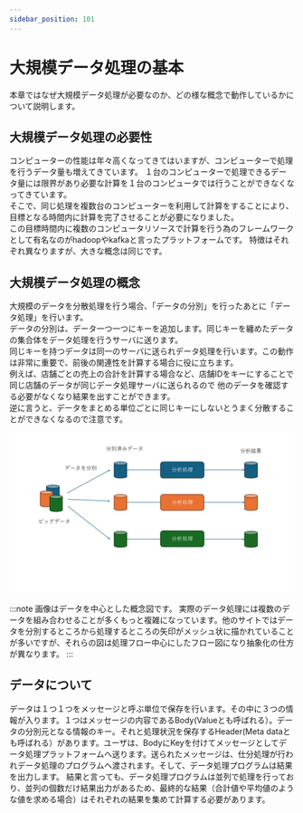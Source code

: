 ```yaml
---
sidebar_position: 101
---
```


# 大規模データ処理の基本

本章ではなぜ大規模データ処理が必要なのか、どの様な概念で動作しているかについて説明します。

## 大規模データ処理の必要性

コンピューターの性能は年々高くなってきてはいますが、コンピューターで処理を行うデータ量も増えてきています。
１台のコンピューターで処理できるデータ量には限界があり必要な計算を１台のコンピュータでは行うことができなくなってきています。  
そこで、同じ処理を複数台のコンピューターを利用して計算をすることにより、目標となる時間内に計算を完了させることが必要になりました。  
この目標時間内に複数のコンピュータリソースで計算を行う為のフレームワークとして有名なのがhadoopやkafkaと言ったプラットフォームです。
特徴はそれぞれ異なりますが、大きな概念は同じです。

## 大規模データ処理の概念

大規模のデータを分散処理を行う場合、「データの分別」を行ったあとに「データ処理」を行います。  
データの分別は、データ一つ一つにキーを追加します。同じキーを纏めたデータの集合体をデータ処理を行うサーバに送ります。  
同じキーを持つデータは同一のサーバに送られデータ処理を行います。この動作は非常に重要で、前後の関連性を計算する場合に役に立ちます。  
例えば、店舗ごとの売上の合計を計算する場合など、店舗IDをキーにすることで同じ店舗のデータが同じデータ処理サーバに送られるので 他のデータを確認する必要がなくなり結果を出すことができます。  
逆に言うと、データをまとめる単位ごとに同じキーにしないとうまく分散することができなくなるので注意です。

![bigdata](bigdata.png)

:::note
画像はデータを中心とした概念図です。
実際のデータ処理には複数のデータを組み合わせることが多くもっと複雑になっています。他のサイトではデータを分別するところから処理するところの矢印がメッシュ状に描かれていることが多いですが、それらの図は処理フロー中心にしたフロー図になり抽象化の仕方が異なります。
:::

## データについて

データは１つ１つをメッセージと呼ぶ単位で保存を行います。その中に３つの情報が入ります。１つはメッセージの内容であるBody(Valueとも呼ばれる）。データの分別元となる情報のキー。それと処理状況を保存するHeader(Meta dataとも呼ばれる）があります。ユーザは、BodyにKeyを付けてメッセージとしてデータ処理プラットフォームへ送ります。送られたメッセージは、仕分処理が行われデータ処理のプログラムへ渡されます。そして、データ処理プログラムは結果を出力します。
結果と言っても、データ処理プログラムは並列で処理を行っており、並列の個数だけ結果出力があるため、最終的な結果（合計値や平均値のような値を求める場合）はそれぞれの結果を集めて計算する必要があります。



